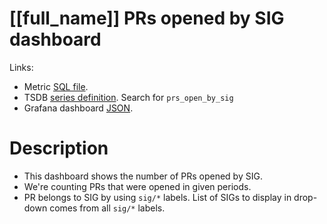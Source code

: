 <h1 id="kubernetes-dashboard">[[full_name]] PRs opened by SIG dashboard</h1>
<p>Links:</p>
<ul>
<li>Metric <a href="https://github.com/cncf/devstats/blob/master/metrics/kubernetes/prs_open_by_sig.sql" target="_blank">SQL file</a>.</li>
<li>TSDB <a href="https://github.com/cncf/devstats/blob/master/metrics/kubernetes/metrics.yaml" target="_blank">series definition</a>. Search for <code>prs_open_by_sig</code></li>
<li>Grafana dashboard <a href="https://github.com/cncf/devstats/blob/master/grafana/dashboards/kubernetes/prs-opened-by-sig.json" target="_blank">JSON</a>.</li>
</ul>
<h1 id="description">Description</h1>
<ul>
<li>This dashboard shows the number of PRs opened by SIG.</li>
<li>We're counting PRs that were opened in given periods.</li>
<li>PR belongs to SIG by using <code>sig/*</code> labels. List of SIGs to display in drop-down comes from all <code>sig/*</code> labels.</li>
</ul>
